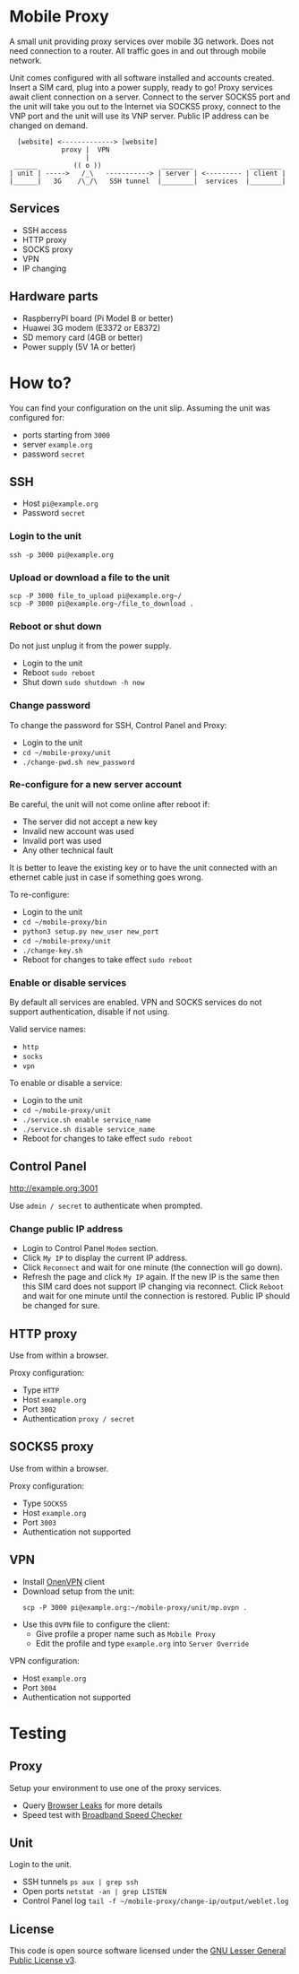 # Mobile Proxy 

A small unit providing proxy services over mobile 3G network. 
Does not need connection to a router. All traffic goes in and out through mobile network.

Unit comes configured with all software installed and accounts created. 
Insert a SIM card, plug into a power supply, ready to go! Proxy services await client connection
on a server. Connect to the server SOCKS5 port and the unit will take you out to the Internet 
via SOCKS5 proxy, connect to the VNP port and the unit will use its VNP server. Public IP address
can be changed on demand.    

```
  [website] <-------------> [website]          
             proxy |  VPN   
                   |                  
 ______         (( o ))               ________              ________
| unit | ----->   /_\   -----------> | server | <--------- | client |
|______|   3G    /\_/\   SSH tunnel  |________|  services  |________|
```

## Services 
  * SSH access
  * HTTP proxy
  * SOCKS proxy
  * VPN
  * IP changing

## Hardware parts

* RaspberryPI board (Pi Model B or better)
* Huawei 3G modem (E3372 or E8372)
* SD memory card (4GB or better)
* Power supply (5V 1A or better)

# How to? 

You can find your configuration on the unit slip. 
Assuming the unit was configured for:
  * ports starting from `3000` 
  * server `example.org`
  * password `secret`

## SSH

* Host `pi@example.org`
* Password `secret`

### Login to the unit

`ssh -p 3000 pi@example.org`

### Upload or download a file to the unit

```
scp -P 3000 file_to_upload pi@example.org~/
scp -P 3000 pi@example.org~/file_to_download .
```

### Reboot or shut down

Do not just unplug it from the power supply. 
  * Login to the unit
  * Reboot `sudo reboot`
  * Shut down `sudo shutdown -h now`

### Change password

To change the password for SSH, Control Panel and Proxy: 
  * Login to the unit
  * `cd ~/mobile-proxy/unit`
  * `./change-pwd.sh new_password`

### Re-configure for a new server account

Be careful, the unit will not come online after reboot if: 
  * The server did not accept a new key 
  * Invalid new account was used
  * Invalid port was used
  * Any other technical fault

It is better to leave the existing key or to have the unit connected with an 
ethernet cable just in case if something goes wrong.

To re-configure:  
  * Login to the unit
  * `cd ~/mobile-proxy/bin`
  * `python3 setup.py new_user new_port`
  * `cd ~/mobile-proxy/unit`
  * `./change-key.sh`
  * Reboot for changes to take effect `sudo reboot` 

### Enable or disable services

By default all services are enabled.
VPN and SOCKS services do not support authentication, disable if not using.  

Valid service names: 
  * `http`
  * `socks`
  * `vpn`

To enable or disable a service:
  * Login to the unit
  * `cd ~/mobile-proxy/unit`
  * `./service.sh enable service_name`
  * `./service.sh disable service_name`
  * Reboot for changes to take effect `sudo reboot`

## Control Panel

http://example.org:3001

Use `admin / secret` to authenticate when prompted.

### Change public IP address

* Login to Control Panel `Modem` section.
* Click `My IP` to display the current IP address.
* Click `Reconnect` and wait for one minute (the connection will go down).
* Refresh the page and click `My IP` again. If the new IP is the same then this SIM
  card does not support IP changing via reconnect. Click `Reboot` and wait for one minute 
  until the connection is restored. Public IP should be changed for sure.   

## HTTP proxy

Use from within a browser.

Proxy configuration:
  * Type `HTTP`
  * Host `example.org`
  * Port `3002`
  * Authentication `proxy / secret`

## SOCKS5 proxy

Use from within a browser.

Proxy configuration:
  * Type `SOCKS5`
  * Host `example.org`
  * Port `3003`
  * Authentication not supported

## VPN

* Install [OnenVPN](https://openvpn.net/download-open-vpn/) client
* Download setup from the unit:
    ```
    scp -P 3000 pi@example.org:~/mobile-proxy/unit/mp.ovpn .
    ```
* Use this `OVPN` file to configure the client:
  * Give profile a proper name such as `Mobile Proxy`
  * Edit the profile and type `example.org` into `Server Override`

VPN configuration:
  * Host `example.org`
  * Port `3004`
  * Authentication not supported

# Testing

## Proxy 

Setup your environment to use one of the proxy services. 
  * Query [Browser Leaks](https://browserleaks.com/ip) for more details
  * Speed test with [Broadband Speed Checker](https://www.broadbandspeedchecker.co.uk)

## Unit

Login to the unit.
* SSH tunnels `ps aux | grep ssh`
* Open ports `netstat -an | grep LISTEN`
* Control Panel log `tail -f ~/mobile-proxy/change-ip/output/weblet.log`

## License ##

This code is open source software licensed under the [GNU Lesser General Public License v3](http://www.gnu.org/licenses/lgpl-3.0.en.html).
